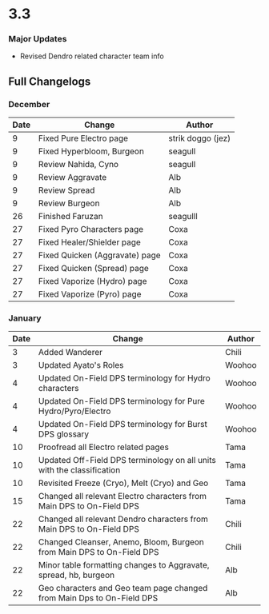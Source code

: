 # 3.3

### Major Updates

* Revised Dendro related character team info

## Full Changelogs

### December

| Date | Change                         | Author            |
| ---- | ------------------------------ | ----------------- |
| 9    | Fixed Pure Electro page        | strik doggo (jez) |
| 9    | Fixed Hyperbloom, Burgeon      | seagull           |
| 9    | Review Nahida, Cyno            | seagull           |
| 9    | Review Aggravate               | Alb               |
| 9    | Review Spread                  | Alb               |
| 9    | Review Burgeon                 | Alb               |
| 26   | Finished Faruzan               | seagulll          |
| 27   | Fixed Pyro Characters page     | Coxa              |
| 27   | Fixed Healer/Shielder page     | Coxa              |
| 27   | Fixed Quicken (Aggravate) page | Coxa              |
| 27   | Fixed Quicken (Spread) page    | Coxa              |
| 27   | Fixed Vaporize (Hydro) page    | Coxa              |
| 27   | Fixed Vaporize (Pyro) page     | Coxa              |

### January

| Date | Change                                                                  | Author |
| ---- | ----------------------------------------------------------------------- | ------ |
| 3    | Added Wanderer                                                          | Chili  |
| 3    | Updated Ayato's Roles                                                   | Woohoo |
| 4    | Updated On-Field DPS terminology for Hydro characters                   | Woohoo |
| 4    | Updated On-Field DPS terminology for Pure Hydro/Pyro/Electro            | Woohoo |
| 4    | Updated On-Field DPS terminology for Burst DPS glossary                 | Woohoo |
| 10   | Proofread all Electro related pages                                     | Tama   |
| 10   | Updated Off-Field DPS terminology on all units with the classification  | Tama   |
| 10   | Revisited Freeze (Cryo), Melt (Cryo) and Geo                            | Tama   |
| 15   | Changed all relevant Electro characters from Main DPS to On-Field DPS   | Tama   |
| 22   | Changed all relevant Dendro characters from Main DPS to On-Field DPS    | Chili  |
| 22   | Changed Cleanser, Anemo, Bloom, Burgeon from Main DPS to On-Field DPS   | Chili  |
| 22   | Minor table formatting changes to Aggravate, spread, hb, burgeon        | Alb    |
| 22   | Geo characters and Geo team page changed from Main Dps to On-Field DPS  | Alb    |

